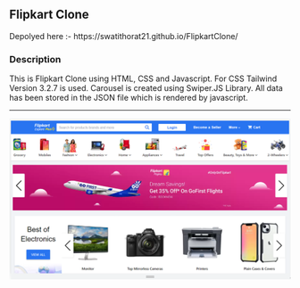 <h2>Flipkart Clone</h3>
Depolyed here :- https://swatithorat21.github.io/FlipkartClone/
<h3>Description</h3>
This is Flipkart Clone using HTML, CSS and Javascript.
For CSS Tailwind Version 3.2.7 is used.
Carousel is created using Swiper.JS Library.
All data has been stored in the JSON file which is rendered by javascript.
<hr>
<img src="images/Screenshotflipkart.png" alt="Flipkart">


